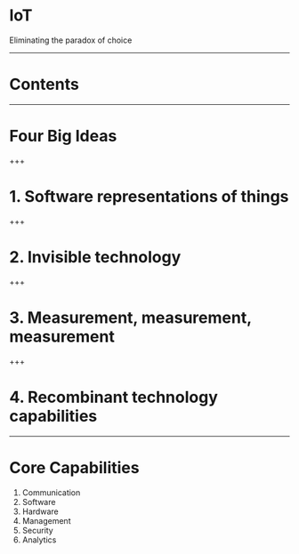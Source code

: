 # IoT 

Eliminating the paradox of choice

---
# Contents



---
# Four Big Ideas

+++
# 1. Software representations of things


+++
# 2. Invisible technology



+++
# 3. Measurement, measurement, measurement



+++
# 4. Recombinant technology capabilities



---
# Core Capabilities

1. Communication
2. Software
3. Hardware
5. Management
6. Security
6. Analytics



